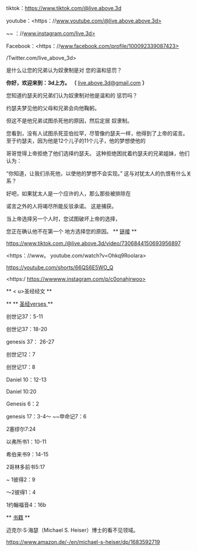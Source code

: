 tiktok：<https://www.tiktok.com/@live.above.3d>

youtube：<https：//www.youtube.com/@live.above.above.3d>

~~ ：//www.instagram.com/live.3d>

Facebook：<https：//www.facebook.com/profile/100092339087423>

/Twitter.com/live_above_3d>

是什么让您的兄弟认为奴隶制是对
您的温和惩罚？

**你好，欢迎来到：3d上方。
（** <live.above.3d@gmail.com> **）**

您知道约瑟夫的兄弟们认为奴隶制对他是温和的
惩罚吗？

约瑟夫梦见他的父母和兄弟会向他鞠躬。

但这不是他兄弟试图杀死他的原因，然后定居
奴隶制。

您看到，没有人试图杀死亚伯拉罕，尽管像约瑟夫一样，他得到了上帝的诺言。
至于约瑟夫，因为他是12个儿子的11个儿子，他的梦想使他的

哥哥觉得上帝拒绝了他们选择约瑟夫。
这种拒绝困扰着约瑟夫的兄弟姐妹，他们认为：

“你知道，让我们杀死他，以使他的梦想不会实现。”
这与对犹太人的仇恨有什么关系？

好吧，如果犹太人是一个应许的人，那么那些被排除在

诺言之外的人将竭尽所能反驳承诺。
这是捕获。

当上帝选择另一个人时，您试图破坏上帝的选择，

您正在确认他不在第一个
地方选择您的原因。
** <u>链接</u> **

<https://www.tiktok.com./@live.above.3d/video/7306844150693956897>

<https：//www。 youtube.com/watch?v=Ohkq9Roolara>

<https://youtube.com/shorts/66QS6E5WO_Q>

<https:/ https://wwwww.instagram.com/p/c0onahjrwoo>

** < u>圣经经文</u> **

** ** <u>圣经verses </u> **

创世记37：5-11

创世记37：18-20

genesis 37： 26-27

创世记12：7

创世记17：8

Daniel 10：12-13

Daniel 10:20

Genesis 6：2

genesis 17：3-4〜 ~~申命记7：6

2塞缪尔7:24

以弗所书1：10-11

希伯来书9：14-15

2哥林多前书5:17

~ 1彼得2：9

〜2彼得1：4

1约翰福音4：16b

** <u>书籍</u> **

迈克尔·S·海瑟（Michael S. Heiser）博士的看不见领域。

<https://www.amazon.de/-/en/michael-s-heiser/dp/1683592719>

